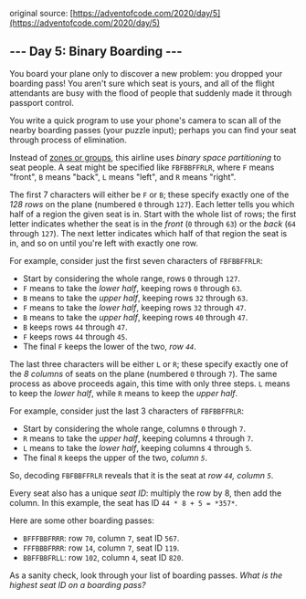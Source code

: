 original source: [https://adventofcode.com/2020/day/5](https://adventofcode.com/2020/day/5)
## --- Day 5: Binary Boarding ---
You board your plane only to discover a new problem: you dropped your boarding pass! You aren't sure which seat is yours, and all of the flight attendants are busy with the flood of people that suddenly made it through passport control.

You write a quick program to use your phone's camera to scan all of the nearby boarding passes (your puzzle input); perhaps you can find your seat through process of elimination.

Instead of [zones or groups](https://www.youtube.com/watch?v=oAHbLRjF0vo), this airline uses *binary space partitioning* to seat people. A seat might be specified like `FBFBBFFRLR`, where `F` means "front", `B` means "back", `L` means "left", and `R` means "right".

The first 7 characters will either be `F` or `B`; these specify exactly one of the *128 rows* on the plane (numbered `0` through `127`). Each letter tells you which half of a region the given seat is in. Start with the whole list of rows; the first letter indicates whether the seat is in the *front* (`0` through `63`) or the *back* (`64` through `127`). The next letter indicates which half of that region the seat is in, and so on until you're left with exactly one row.

For example, consider just the first seven characters of `FBFBBFFRLR`:


 - Start by considering the whole range, rows `0` through `127`.
 - `F` means to take the *lower half*, keeping rows `0` through `63`.
 - `B` means to take the *upper half*, keeping rows `32` through `63`.
 - `F` means to take the *lower half*, keeping rows `32` through `47`.
 - `B` means to take the *upper half*, keeping rows `40` through `47`.
 - `B` keeps rows `44` through `47`.
 - `F` keeps rows `44` through `45`.
 - The final `F` keeps the lower of the two, *row `44`*.

The last three characters will be either `L` or `R`; these specify exactly one of the *8 columns* of seats on the plane (numbered `0` through `7`). The same process as above proceeds again, this time with only three steps.  `L` means to keep the *lower half*, while `R` means to keep the *upper half*.

For example, consider just the last 3 characters of `FBFBBFFRLR`:


 - Start by considering the whole range, columns `0` through `7`.
 - `R` means to take the *upper half*, keeping columns `4` through `7`.
 - `L` means to take the *lower half*, keeping columns `4` through `5`.
 - The final `R` keeps the upper of the two, *column `5`*.

So, decoding `FBFBBFFRLR` reveals that it is the seat at *row `44`, column `5`*.

Every seat also has a unique *seat ID*: multiply the row by 8, then add the column. In this example, the seat has ID `44 * 8 + 5 = *357*`.

Here are some other boarding passes:


 - `BFFFBBFRRR`: row `70`, column `7`, seat ID `567`.
 - `FFFBBBFRRR`: row `14`, column `7`, seat ID `119`.
 - `BBFFBBFRLL`: row `102`, column `4`, seat ID `820`.

As a sanity check, look through your list of boarding passes. *What is the highest seat ID on a boarding pass?*


